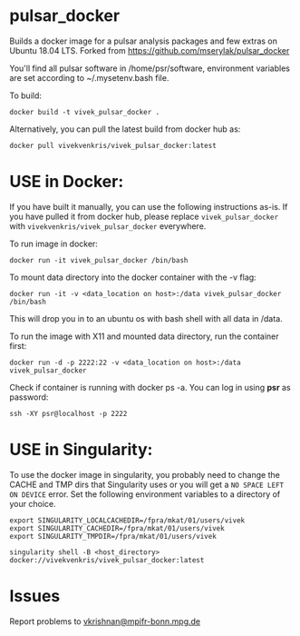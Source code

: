 # pulsar_docker
Builds a docker image for a pulsar analysis packages and few extras on Ubuntu 18.04 LTS. Forked from https://github.com/mserylak/pulsar_docker

You'll find all pulsar software in /home/psr/software, environment variables are set according to ~/.mysetenv.bash file.

To build:

    docker build -t vivek_pulsar_docker .
    
Alternatively, you can pull the latest build from docker hub as:

    docker pull vivekvenkris/vivek_pulsar_docker:latest

# USE in Docker:

If you have built it manually, you can use the following instructions as-is. If you have pulled it from docker hub, please replace `vivek_pulsar_docker` with `vivekvenkris/vivek_pulsar_docker` everywhere. 

To run image in docker:

    docker run -it vivek_pulsar_docker /bin/bash 

To mount data directory into the docker container with the -v flag:

    docker run -it -v <data_location on host>:/data vivek_pulsar_docker /bin/bash

This will drop you in to an ubuntu os with bash shell with all data in /data.

To run the image with X11 and mounted data directory, run the container first:

    docker run -d -p 2222:22 -v <data_location on host>:/data vivek_pulsar_docker

Check if container is running with docker ps -a. You can log in using **psr** as password:

    ssh -XY psr@localhost -p 2222

# USE in Singularity:

To use the docker image in singularity, you probably need to change the CACHE and TMP dirs that Singularity uses or you will get a ```NO SPACE LEFT ON DEVICE``` error. Set the following environment variables to a directory of your choice. 

    export SINGULARITY_LOCALCACHEDIR=/fpra/mkat/01/users/vivek
    export SINGULARITY_CACHEDIR=/fpra/mkat/01/users/vivek
    export SINGULARITY_TMPDIR=/fpra/mkat/01/users/vivek

    singularity shell -B <host_directory> docker://vivekvenkris/vivek_pulsar_docker:latest

# Issues
Report problems to vkrishnan@mpifr-bonn.mpg.de

